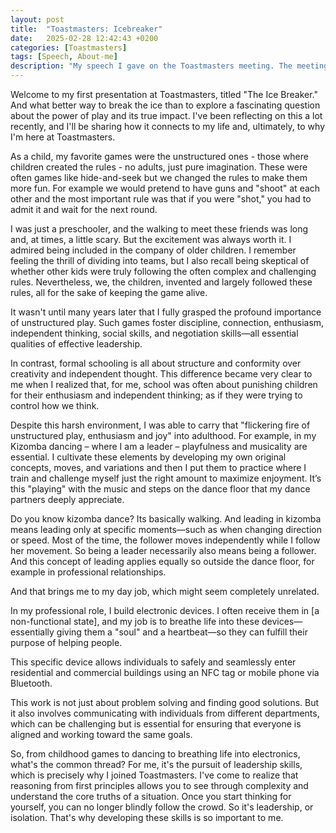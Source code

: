 ```yaml
---
layout: post
title:  "Toastmasters: Icebreaker"
date:   2025-02-28 12:42:43 +0200
categories: [Toastmasters]
tags: [Speech, About-me]
description: "My speech I gave on the Toastmasters meeting. The meeting theme was: The Power of Play"
---
```




Welcome to my first presentation at Toastmasters, titled "The Ice Breaker." And what better way to break the ice than to explore a fascinating question about the power of play and its true impact. I've been reflecting on this a lot recently, and I'll be sharing how it connects to my life and, ultimately, to why I'm here at Toastmasters.

As a child, my favorite games were the unstructured ones - those where children created the rules - no adults, just pure imagination. These were often games like hide-and-seek but we changed the rules to make them more fun. For example we would pretend to have guns and "shoot" at each other and the most important rule was that if you were "shot," you had to admit it and wait for the next round.

I was just a preschooler, and the walking to meet these friends was long and, at times, a little scary. But the excitement was always worth it. I admired being included in the company of older children. I remember feeling the thrill of dividing into teams, but I also recall being skeptical of whether other kids were truly following the often complex and challenging rules. Nevertheless, we, the children, invented and largely followed these rules, all for the sake of keeping the game alive.

It wasn't until many years later that I fully grasped the profound importance of unstructured play. Such games foster discipline, connection, enthusiasm, independent thinking, social skills, and negotiation skills—all essential qualities of effective leadership.

In contrast, formal schooling is all about structure and conformity over creativity and independent thought. This difference became very clear to me when I realized that, for me, school was often about punishing children for their enthusiasm and independent thinking; as if they were trying to control how we think.

Despite this harsh environment, I was able to carry that "flickering fire of unstructured play, enthusiasm and joy" into adulthood. For example, in my Kizomba dancing – where I am a leader – playfulness and musicality are essential. I cultivate these elements by developing my own original concepts, moves, and variations and then I put them to practice where I train and challenge myself just the right amount to maximize enjoyment. It’s this "playing" with the music and steps on the dance floor that my dance partners deeply appreciate.

Do you know kizomba dance? Its basically walking. And leading in kizomba means leading only at specific moments—such as when changing direction or speed. Most of the time, the follower moves independently while I follow her movement. So being a leader necessarily also means being a follower. And this concept of leading applies equally so outside the dance floor, for example in professional relationships.

And that brings me to my day job, which might seem completely unrelated.

In my professional role, I build electronic devices. I often receive them in [a non-functional state], and my job is to breathe life into these devices—essentially giving them a "soul" and a heartbeat—so they can fulfill their purpose of helping people.

This specific device allows individuals to safely and seamlessly enter residential and commercial buildings using an NFC tag or mobile phone via Bluetooth.

This work is not just about problem solving and finding good solutions. But it also involves communicating with individuals from different departments, which can be challenging but is essential for ensuring that everyone is aligned and working toward the same goals.

So, from childhood games to dancing to breathing life into electronics, what's the common thread? For me, it's the pursuit of leadership skills, which is precisely why I joined Toastmasters. I've come to realize that reasoning from first principles allows you to see through complexity and understand the core truths of a situation. Once you start thinking for yourself, you can no longer blindly follow the crowd. So it's leadership, or isolation. That's why developing these skills is so important to me.